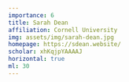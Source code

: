 ```yaml
---
importance: 6
title: Sarah Dean
affiliation: Cornell University
img: assets/img/sarah-dean.jpg
homepage: https://sdean.website/
scholar: xhKqjpYAAAAJ
horizontal: true
ml: 30
---
```

